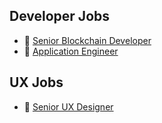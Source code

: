 ## Developer Jobs

- 🐬 [Senior Blockchain Developer](/sr-dev.md)
- 🐙 [Application Engineer](/ae.md)

## UX Jobs

- 🐬 [Senior UX Designer](/sr-ux.md)
